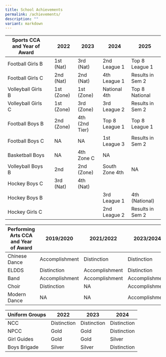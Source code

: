 ```yaml
---
title: School Achievements
permalink: /achievements/
description: ""
variant: markdown
---
```

|Sports CCA and Year of Award| | 2022 |2023 |2024 | 2025|
| -------- | -------- | -------- |-------- |-------- |-------- |
| Football Girls B    |    | 1st (Nat)    |3rd (Nat)   |2nd League 1  |Top 8 League 1  |
| Football Girls C    |    | 2nd (Nat)   | 2nd (Nat)   |4th  League 1  |Results in Sem 2|
| Volleyball Girls B    |  | 1st (Zone) |1st (Zone)   |National 4th    |Top 8 National |
| Volleyball Girls C    |    | 1st (Zone)  |3rd (Zone)  |3rd League 2    |Results in Sem 2|
| Football Boys B   |  | 2nd (Zone) |4th (2nd Tier)|Top 8 League 1   |Top 8 League 1  |
| Football Boys C     |      | NA        |NA       |1st League 3    |Results in Sem 2|
| Basketball Boys    |      | NA     |4th Zone C   |NA     |
| Volleyball Boys B    |     | 2nd     |2nd (Zone)    |South Zone 4th   |NA     |
| Hockey Boys C |      | 3rd (Nat)    |4th (Nat)    |    ||
| Hockey Boys B |  |   |    | 3rd League 1  |   4th (National)  |
| Hockey Girls C   |   |    |    |2nd League 2   |Results in Sem 2|


|Performing Arts CCA and Year of Award| 2019/2020 | 2021/2022 |2023/2024 |
| -------- | -------- | -------- |-------- |
| Chinese Dance   | Accomplishment   | Distinction   |Distinction    |
| ELDDS    | Distinction    | Accomplishment   |Distinction    |
| Band   | Accomplishment    | Accomplishment    |Accomplishment   |
| Choir    | Distinction     | NA   |Accomplishment   |
| Modern Dance    | NA | NA    |Accomplishment   |


|Uniform Groups | 2022 | 2023 |2024 |
| -------- | -------- | -------- |-------- |
| NCC   | Distinction    | Distinction   |Distinction    |
| NPCC    | Gold    | Gold   |Distinction    |
| Girl Guides | Gold     | Gold       |Silver |
| Boys Brigade | Silver    | Silver   |Distinction   |